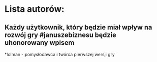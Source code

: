 Lista autorów:
==============

Każdy użytkownik, który będzie miał wpływ na rozwój gry #januszebiznesu będzie uhonorowany wpisem
-------

*lolman - pomysłodawca i twórca pierwszej wersji gry